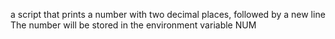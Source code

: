 a script that prints a number with two decimal places, followed by a new line The number will be stored in the environment variable NUM
